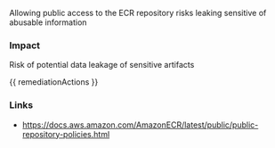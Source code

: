
Allowing public access to the ECR repository risks leaking sensitive of abusable information

### Impact
Risk of potential data leakage of sensitive artifacts

<!-- DO NOT CHANGE -->
{{ remediationActions }}

### Links
- https://docs.aws.amazon.com/AmazonECR/latest/public/public-repository-policies.html
        